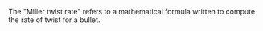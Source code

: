 The "Miller twist rate" refers to a mathematical formula written to compute the rate of twist for a bullet.